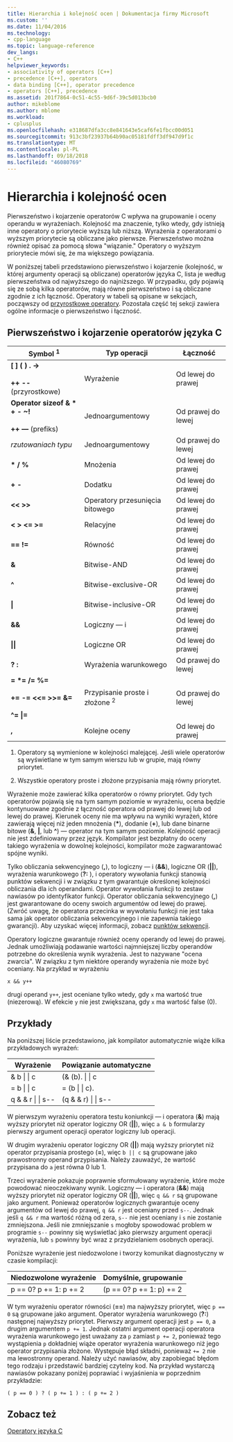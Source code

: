 ```yaml
---
title: Hierarchia i kolejność ocen | Dokumentacja firmy Microsoft
ms.custom: ''
ms.date: 11/04/2016
ms.technology:
- cpp-language
ms.topic: language-reference
dev_langs:
- C++
helpviewer_keywords:
- associativity of operators [C++]
- precedence [C++], operators
- data binding [C++], operator precedence
- operators [C++], precedence
ms.assetid: 201f7864-0c51-4c55-9d6f-39c5d013bcb0
author: mikeblome
ms.author: mblome
ms.workload:
- cplusplus
ms.openlocfilehash: e318687dfa3cc8e841643e5caf6fe1fbcc00d051
ms.sourcegitcommit: 913c3bf23937b64b90ac05181fdff3df947d9f1c
ms.translationtype: MT
ms.contentlocale: pl-PL
ms.lasthandoff: 09/18/2018
ms.locfileid: "46080769"
---
```

# <a name="precedence-and-order-of-evaluation"></a>Hierarchia i kolejność ocen

Pierwszeństwo i kojarzenie operatorów C wpływa na grupowanie i oceny operandu w wyrażeniach. Kolejność ma znaczenie, tylko wtedy, gdy istnieją inne operatory o priorytecie wyższą lub niższą. Wyrażenia z operatorami o wyższym priorytecie są obliczane jako pierwsze. Pierwszeństwo można również opisać za pomocą słowa "wiązanie." Operatory o wyższym priorytecie mówi się, że ma większego powiązania.

W poniższej tabeli przedstawiono pierwszeństwo i kojarzenie (kolejność, w której argumenty operacji są obliczane) operatorów języka C, lista je według pierwszeństwa od najwyższego do najniższego. W przypadku, gdy pojawią się ze sobą kilka operatorów, mają równe pierwszeństwo i są obliczane zgodnie z ich łączność. Operatory w tabeli są opisane w sekcjach, począwszy od [przyrostkowe operatory](../c-language/postfix-operators.md). Pozostała część tej sekcji zawiera ogólne informacje o pierwszeństwo i łączność.

## <a name="precedence-and-associativity-of-c-operators"></a>Pierwszeństwo i kojarzenie operatorów języka C

|Symbol <sup>1</sup>|Typ operacji|Łączność|
|-------------|-----------------------|-------------------|
|**\[ ] ( ) . ->**<br /><br />**++** **--** (przyrostkowe)|Wyrażenie|Od lewej do prawej|
**Operator sizeof & \* + - ~!**<br /><br />**++ —** (prefiks)|Jednoargumentowy|Od prawej do lewej|
|*rzutowaniach typu*|Jednoargumentowy|Od prawej do lewej|
|**\* / %**|Mnożenia|Od lewej do prawej|
|**+ -**|Dodatku|Od lewej do prawej|
|**\<\< >>**|Operatory przesunięcia bitowego|Od lewej do prawej|
|**\< > \<= >=**|Relacyjne|Od lewej do prawej|
|**== !=**|Równość|Od lewej do prawej|
|**&**|Bitwise-AND|Od lewej do prawej|
|**^**|Bitwise-exclusive-OR|Od lewej do prawej|
|**&#124;**|Bitwise-inclusive-OR|Od lewej do prawej|
|**&&**|Logiczny — i|Od lewej do prawej|
|**&#124;&#124;**|Logiczne OR|Od lewej do prawej|
|**? :**|Wyrażenia warunkowego|Od prawej do lewej|
|**= \*= /= %=**<br /><br /> **+= -= \<\<= >>= &=**<br /><br /> **^= &#124;=**|Przypisanie proste i złożone <sup>2</sup>|Od prawej do lewej|
|**,**|Kolejne oceny|Od lewej do prawej|

1. Operatory są wymienione w kolejności malejącej. Jeśli wiele operatorów są wyświetlane w tym samym wierszu lub w grupie, mają równy priorytet.

2. Wszystkie operatory proste i złożone przypisania mają równy priorytet.

Wyrażenie może zawierać kilka operatorów o równy priorytet. Gdy tych operatorów pojawią się na tym samym poziomie w wyrażeniu, ocena będzie kontynuowane zgodnie z łączność operatora od prawej do lewej lub od lewej do prawej. Kierunek oceny nie ma wpływu na wyniki wyrażeń, które zawierają więcej niż jeden mnożenia (<strong>\*</strong>), dodanie (**+**), lub dane binarne bitowe (**&**, **&#124;**, lub **^**) — operator na tym samym poziomie. Kolejność operacji nie jest zdefiniowany przez język. Kompilator jest bezpłatny do oceny takiego wyrażenia w dowolnej kolejności, kompilator może zagwarantować spójne wyniki.

Tylko obliczania sekwencyjnego (**,**), to logiczny — i (**&&**), logiczne OR (**||**), wyrażenia warunkowego (**?:** ), i operatory wywołania funkcji stanowią punktów sekwencji i w związku z tym gwarantuje określonej kolejności obliczania dla ich operandami. Operator wywołania funkcji to zestaw nawiasów po identyfikator funkcji. Operator obliczania sekwencyjnego (**,**) jest gwarantowane do oceny swoich argumentów od lewej do prawej. (Zwróć uwagę, że operatora przecinka w wywołaniu funkcji nie jest taka sama jak operator obliczania sekwencyjnego i nie zapewnia takiego gwarancji). Aby uzyskać więcej informacji, zobacz [punktów sekwencji](../c-language/c-sequence-points.md).

Operatory logiczne gwarantuje również oceny operandy od lewej do prawej. Jednak umożliwiają podawanie wartości najmniejszej liczby operandów potrzebne do określenia wynik wyrażenia. Jest to nazywane "ocena zwarcia". W związku z tym niektóre operandy wyrażenia nie może być oceniany. Na przykład w wyrażeniu

`x && y++`

drugi operand `y++`, jest oceniane tylko wtedy, gdy `x` ma wartość true (niezerową). W efekcie `y` nie jest zwiększana, gdy `x` ma wartość false (0).

## <a name="examples"></a>Przykłady

Na poniższej liście przedstawiono, jak kompilator automatycznie wiąże kilka przykładowych wyrażeń:

|Wyrażenie|Powiązanie automatyczne|
|----------------|-----------------------|
|& b &#124; &#124; c|(& (b). &#124; &#124; c|
|= b &#124; &#124; c|= (b &#124; &#124; c).|
|q & & r &#124; &#124; s--|(q & & r) &#124; &#124; s--|

W pierwszym wyrażeniu operatora testu koniunkcji — i operatora (**&**) mają wyższy priorytet niż operator logiczny OR (**||**), więc `a & b` formularzy pierwszy argument operacji operator logiczny lub operacji.

W drugim wyrażeniu operator logiczny OR (**||**) mają wyższy priorytet niż operator przypisania prostego (**=**), więc `b || c` są grupowane jako prawostronny operand przypisania. Należy zauważyć, że wartość przypisana do `a` jest równa 0 lub 1.

Trzeci wyrażenie pokazuje poprawnie sformułowany wyrażenie, które może powodować nieoczekiwany wynik. Logiczny — i operatora (**&&**) mają wyższy priorytet niż operator logiczny OR (**||**), więc `q && r` są grupowane jako argument. Ponieważ operatorów logicznych gwarantuje oceny argumentów od lewej do prawej, `q && r` jest oceniany przed `s--`. Jednak jeśli `q && r` ma wartość różną od zera, `s--` nie jest oceniany i `s` nie zostanie zmniejszona. Jeśli nie zmniejszanie `s` mogłoby spowodować problem w programie `s--` powinny się wyświetlać jako pierwszy argument operacji wyrażenia, lub `s` powinny być wraz z przydzielaniem osobnych operacji.

Poniższe wyrażenie jest niedozwolone i tworzy komunikat diagnostyczny w czasie kompilacji:

|Niedozwolone wyrażenie|Domyślnie, grupowanie|
|------------------------|----------------------|
|p == 0? p += 1: p += 2|(p == 0? p += 1: p) += 2|

W tym wyrażeniu operator równości (**==**) ma najwyższy priorytet, więc `p == 0` są grupowane jako argument. Operator wyrażenia warunkowego (**?:**) następnej najwyższy priorytet. Pierwszy argument operacji jest `p == 0`, a drugim argumentem `p += 1`. Jednak ostatni argument operacji operatora wyrażenia warunkowego jest uważany za `p` zamiast `p += 2`, ponieważ tego wystąpienia `p` dokładniej wiąże operator wyrażenia warunkowego niż jego operator przypisania złożone. Występuje błąd składni, ponieważ `+= 2` nie ma lewostronny operand. Należy użyć nawiasów, aby zapobiegać błędom tego rodzaju i przedstawić bardziej czytelny kod. Na przykład wystarczą nawiasów pokazany poniżej poprawiać i wyjaśnienia w poprzednim przykładzie:

`( p == 0 ) ? ( p += 1 ) : ( p += 2 )`

## <a name="see-also"></a>Zobacz też

[Operatory języka C](../c-language/c-operators.md)

